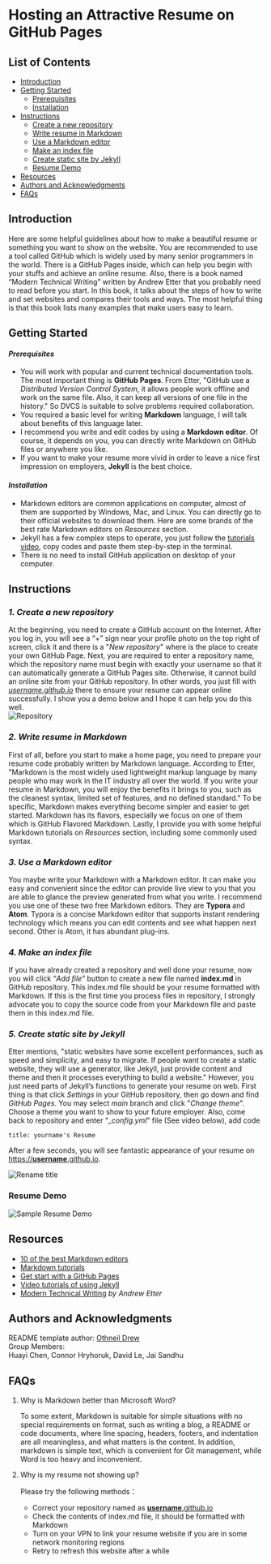 # **Hosting an Attractive Resume on GitHub Pages**

## **List of Contents**
+ [Introduction](#introduction)
+ [Getting Started](#getting-started)  
  + [Prerequisites](#prerequisites)
  + [Installation](#installation)
+ [Instructions](#instructions)  
  + [Create a new repository](#1-create-a-new-repository)
  + [Write resume in Markdown](#2-Write-resume-in-markdown)
  + [Use a Markdown editor](#3-use-a-markdown-editor)
  + [Make an index file](#4-make-an-index-file)
  + [Create static site by Jekyll](#5-create-static-site-by-Jekyll)
  + [Resume Demo](#resume-demo)
+ [Resources](#resources)
+ [Authors and Acknowledgments](#authors-and-acknowledgments)
+ [FAQs](#faqs)

## **Introduction**
Here are some helpful guidelines about how to make a beautiful resume or something you want to show on the website. You are recommended to use a tool called GitHub which is widely used by many senior programmers in the world. There is a GitHub Pages inside, which can help you begin with your stuffs and achieve an online resume. Also, there is a book named “Modern Technical Writing” written by Andrew Etter that you probably need to read before you start. In this book, it talks about the steps of how to write and set websites and compares their tools and ways. The most helpful thing is that this book lists many examples that make users easy to learn.

## **Getting Started**

#### *Prerequisites*
+ You will work with popular and current technical documentation tools. The most important thing is **GitHub Pages**. From Etter, "GitHub use a *Distributed Version Control System*, it allows people work offline and work on the same file. Also, it can keep all versions of one file in the history." So DVCS is suitable to solve problems required collaboration.
+ You required a basic level for writing **Markdown** language, I will talk about benefits of this language later.  
+ I recommend you write and edit codes by using a **Markdown editor**. Of course, it depends on you, you can directly write Markdown on GitHub files or anywhere you like.  
+ If you want to make your resume more vivid in order to leave a nice first impression on employers, **Jekyll** is the best choice.

#### *Installation*

+ Markdown editors are common applications on computer, almost of them are supported by Windows, Mac, and Linux. You can directly go to their official websites to download them. Here are some brands of the best rate Markdown editors on *Resources* section.
+ Jekyll has a few complex steps to operate, you just follow the [tutorials video](https://jekyllrb.com/), copy codes and paste them step-by-step in the terminal.
+ There is no need to install GitHub application on desktop of your computer.

## **Instructions**

### *1. Create a new repository*
At the beginning, you need to create a GitHub account on the Internet. After you log in, you will see a “+” sign near your profile photo on the top right of screen, click it and there is a "*New repository*" where is the place to create your own GitHub Page. Next, you are required to enter a repository name, which the repository name must begin with exactly your username so that it can automatically generate a GitHub Pages site. Otherwise, it cannot build an online site from your GitHub repository. In other words, you just fill with <u>*username.github.io*</u> there to ensure your resume can appear online successfully. I show you a demo below and I hope it can help you do this well.   
![Repository](https://github.com/ChenHuayi131/ChenHuayi131.github.io/blob/main/images/Create%20repository.gif)  

### *2. Write resume in Markdown*
First of all, before you start to make a home page, you need to prepare your resume code probably written by Markdown language. According to Etter, "Markdown is the most widely used lightweight markup language by many people who may work in the IT industry all over the world. If you write your resume in Markdown, you will enjoy the benefits it brings to you, such as the cleanest syntax, limited set of features, and no defined standard." To be specific, Markdown makes everything become simpler and easier to get started. Markdown has its flavors, especially we focus on one of them which is GitHub Flavored Markdown. Lastly, I provide you with some helpful Markdown tutorials on *Resources* section, including some commonly used syntax.

### *3. Use a Markdown editor*
You maybe write your Markdown with a Markdown editor. It can make you easy and convenient since the editor can provide live view to you that you are able to glance the preview generated from what you write. I recommend you use one of these two free Markdown editors. They are **Typora** and **Atom**. Typora is a concise Markdown editor that supports instant rendering technology which means you can edit contents and see what happen next second. Other is Atom, it has abundant plug-ins.

### *4. Make an index file*
If you have already created a repository and well done your resume, now you will click “*Add file*” button to create a new file named **index.md** in GitHub repository. This index.md file should be your resume formatted with Markdown. If this is the first time you process files in repository, I strongly advocate you to copy the source code from your Markdown file and paste them in this index.md file.

### *5. Create static site by Jekyll*
Etter mentions, "static websites have some excellent performances, such as speed and simplicity, and easy to migrate. If people want to create a static website, they will use a generator, like Jekyll, just provide content and theme and then it processes everything to build a website." However, you just need parts of Jekyll’s functions to generate your resume on web. First thing is that click *Settings* in your GitHub repository, then go down and find *GitHub Pages*. You may select *main* branch and click "*Change theme*". Choose a theme you want to show to your future employer. Also, come back to repository and enter "*_config.yml*" file (See video below), add code
```
title: yourname's Resume
```
After a few seconds, you will see fantastic appearance of your resume on <u> https://**username**.github.io</u>.  

![Rename title](https://github.com/ChenHuayi131/ChenHuayi131.github.io/blob/main/images/Rename%20title.gif)  


### Resume Demo
![Sample Resume Demo](https://media.giphy.com/media/BVEx2WqttRwTCHYfOK/giphy.gif)

## **Resources**
+ [10 of the best Markdown editors](https://www.shopify.com/partners/blog/10-of-the-best-markdown-editors)
+ [Markdown tutorials](https://www.markdowntutorial.com/)
+ [Get start with a GitHub Pages](https://pages.github.com/)
+ [Video tutorials of using Jekyll](https://www.youtube.com/playlist?list=PLLAZ4kZ9dFpOPV5C5Ay0pHaa0RJFhcmcB)
+ [Modern Technical Writing](https://www.amazon.ca/gp/product/B01A2QL9SS/) *by Andrew Etter*

## **Authors and Acknowledgments**
README template author: [Othneil Drew](https://github.com/othneildrew)  
Group Members:  
Huayi Chen, Connor Hryhoruk, David Le, Jai Sandhu

## **FAQs**
1. Why is Markdown better than Microsoft Word?  

    To some extent, Markdown is suitable for simple situations with no special requirements on format, such as writing a blog, a README or code documents, where line spacing, headers, footers, and indentation are all meaningless, and what matters is the content. In addition, markdown is simple text, which is convenient for Git management, while Word is too heavy and inconvenient.


2. Why is my resume not showing up?  

    Please try the following methods：
    + Correct your repository named as <u>**username**.github.io</u>
    + Check the contents of index.md file, it should be formatted with Markdown
    + Turn on your VPN to link your resume website if you are in some network monitoring regions  
    + Retry to refresh this website after a while
